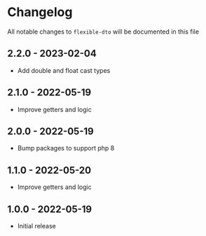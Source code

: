 # Changelog

All notable changes to `flexible-dto` will be documented in this file

## 2.2.0 - 2023-02-04

- Add double and float cast types

## 2.1.0 - 2022-05-19

- Improve getters and logic

## 2.0.0 - 2022-05-19

- Bump packages to support php 8

## 1.1.0 - 2022-05-20

- Improve getters and logic

## 1.0.0 - 2022-05-19

- Initial release
